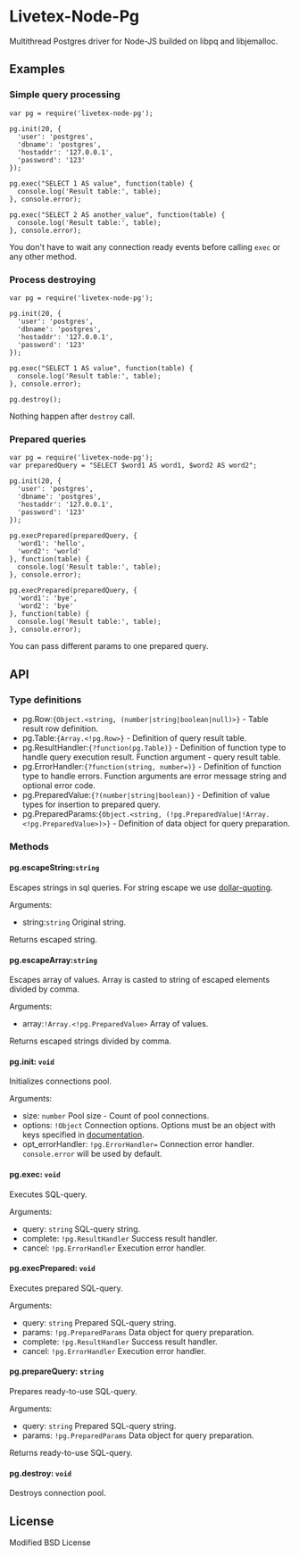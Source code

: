 # Livetex-Node-Pg

Multithread Postgres driver for Node-JS builded on libpq and libjemalloc.



## Examples

### Simple query processing

    var pg = require('livetex-node-pg');

    pg.init(20, {
      'user': 'postgres',
      'dbname': 'postgres',
      'hostaddr': '127.0.0.1',
      'password': '123'
    });

    pg.exec("SELECT 1 AS value", function(table) {
      console.log('Result table:', table);
    }, console.error);

    pg.exec("SELECT 2 AS another_value", function(table) {
      console.log('Result table:', table);
    }, console.error);

You don't have to wait any connection ready events before calling `exec` or
any other method.


### Process destroying

    var pg = require('livetex-node-pg');

    pg.init(20, {
      'user': 'postgres',
      'dbname': 'postgres',
      'hostaddr': '127.0.0.1',
      'password': '123'
    });

    pg.exec("SELECT 1 AS value", function(table) {
      console.log('Result table:', table);
    }, console.error);

    pg.destroy();

Nothing happen after `destroy` call.


### Prepared queries


    var pg = require('livetex-node-pg');
    var preparedQuery = "SELECT $word1 AS word1, $word2 AS word2";

    pg.init(20, {
      'user': 'postgres',
      'dbname': 'postgres',
      'hostaddr': '127.0.0.1',
      'password': '123'
    });

    pg.execPrepared(preparedQuery, {
      'word1': 'hello',
      'word2': 'world'
    }, function(table) {
      console.log('Result table:', table);
    }, console.error);

    pg.execPrepared(preparedQuery, {
      'word1': 'bye',
      'word2': 'bye'
    }, function(table) {
      console.log('Result table:', table);
    }, console.error);

You can pass different params to one prepared query.


## API

### Type definitions

* pg.Row:`{Object.<string, (number|string|boolean|null)>}` - Table result row definition.
* pg.Table:`{Array.<!pg.Row>}` - Definition of query result table.
* pg.ResultHandler:`{?function(pg.Table)}` - Definition of function type to handle query execution result. Function argument - query result table.
* pg.ErrorHandler:`{?function(string, number=)}` - Definition of function type to handle errors. Function arguments are error message string and optional error code. 
* pg.PreparedValue:`{?(number|string|boolean)}` - Definition of value types for insertion to prepared query. 
* pg.PreparedParams:`{Object.<string, (!pg.PreparedValue|!Array.<!pg.PreparedValue>)>}` - Definition of data object for query preparation. 


### Methods


#### pg.escapeString:`string`

Escapes strings in sql queries. For string escape we use <a href="http://goo.gl/X43TE">dollar-quoting</a>.

Arguments:

* string:`string` Original string.

Returns escaped string.


#### pg.escapeArray:`string`

Escapes array of values. Array is casted to string of escaped elements divided by comma.

Arguments:

* array:`!Array.<!pg.PreparedValue>` Array of values.

Returns escaped strings divided by comma.


#### pg.init: `void`

Initializes connections pool.

Arguments: 

* size: `number` Pool size - Count of pool connections.
* options: `!Object` Connection options. Options must be an object with keys specified in <a href="http://goo.gl/eqPw4">documentation</a>.
* opt_errorHandler: `!pg.ErrorHandler=` Connection error handler. `console.error` will be used by default.


#### pg.exec: `void`

Executes SQL-query.

Arguments:

* query: `string` SQL-query string.
* complete: `!pg.ResultHandler` Success result handler.
* cancel: `!pg.ErrorHandler` Execution error handler.


#### pg.execPrepared: `void`

Executes prepared SQL-query.

Arguments:

* query: `string` Prepared SQL-query string.
* params: `!pg.PreparedParams` Data object for query preparation.
* complete: `!pg.ResultHandler` Success result handler.
* cancel: `!pg.ErrorHandler` Execution error handler.


#### pg.prepareQuery: `string`

Prepares ready-to-use SQL-query.

Arguments:

* query: `string` Prepared SQL-query string.
* params: `!pg.PreparedParams` Data object for query preparation.

Returns ready-to-use SQL-query.


#### pg.destroy: `void`

Destroys connection pool.

## License

Modified BSD License
